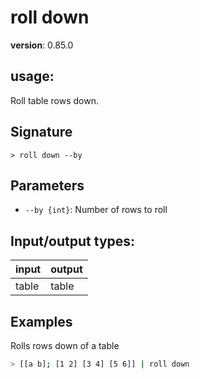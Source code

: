 # roll down

**version**: 0.85.0

## **usage**:

Roll table rows down.

## Signature

`> roll down --by`

## Parameters

- `--by {int}`: Number of rows to roll

## Input/output types:

| input | output |
| ----- | ------ |
| table | table  |

## Examples

Rolls rows down of a table

```bash
> [[a b]; [1 2] [3 4] [5 6]] | roll down
```
